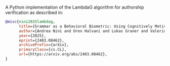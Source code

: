 A Python implementation of the LambdaG algorithm for authorship verification as described in:

```bibtex
@misc{nini2025lambdag,
      title={Grammar as a Behavioral Biometric: Using Cognitively Motivated Grammar Models for Authorship Verification}, 
      author={Andrea Nini and Oren Halvani and Lukas Graner and Valerio Gherardi and Shunichi Ishihara},
      year={2025},
      eprint={2403.08462},
      archivePrefix={arXiv},
      primaryClass={cs.CL},
      url={https://arxiv.org/abs/2403.08462}, 
}
```
